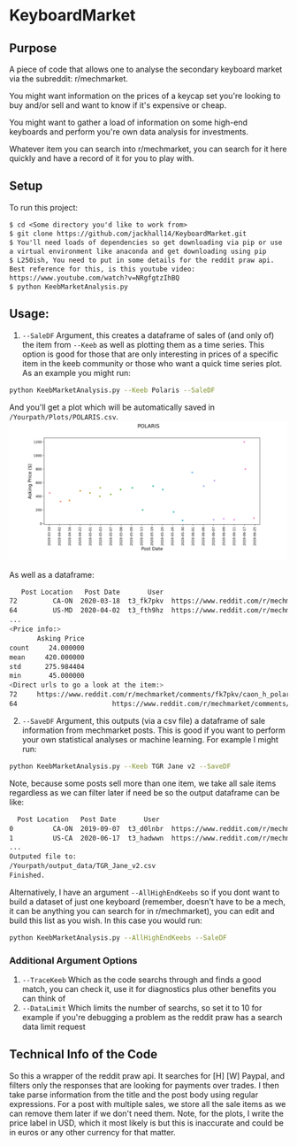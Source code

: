 # KeyboardMarket

## Purpose
A piece of code that allows one to analyse the secondary keyboard market via the subreddit: r/mechmarket.

You might want information on the prices of a keycap set you're looking to buy and/or sell and want to know if it's expensive or cheap.

You might want to gather a load of information on some high-end keyboards and perform you're own data analysis for investments.

Whatever item you can search into r/mechmarket, you can search for it here quickly and have a record of it for you to play with.
	
## Setup
To run this project:

```
$ cd <Some directory you'd like to work from>
$ git clone https://github.com/jackhall14/KeyboardMarket.git
$ You'll need loads of dependencies so get downloading via pip or use a virtual environment like anaconda and get downloading using pip
$ L250ish, You need to put in some details for the reddit praw api. Best reference for this, is this youtube video: https://www.youtube.com/watch?v=NRgfgtzIhBQ
$ python KeebMarketAnalysis.py
```

## Usage:
1. `--SaleDF` Argument, this creates a dataframe of sales of (and only of) the item from `--Keeb` as well as plotting them as a time series. This option is good for those that are only interesting in prices of a specific item in the keeb community or those who want a quick time series plot. As an example you might run:
```bash
python KeebMarketAnalysis.py --Keeb Polaris --SaleDF
```
And you'll get a plot which will be automatically saved in `/Yourpath/Plots/POLARIS.csv`.
![Image of Polaris](https://github.com/jackhall14/KeyboardMarket/blob/master/POLARIS.png)

As well as a dataframe:
```bash
   Post Location   Post Date       User                                                URL Sale Item  Asking Price   Sold
72         CA-ON  2020-03-18  t3_fk7pkv  https://www.reddit.com/r/mechmarket/comments/f...   POLARIS         450.0   True
64         US-MD  2020-04-02  t3_fth9hz  https://www.reddit.com/r/mechmarket/comments/f...   POLARIS         325.0   True
...
<Price info:>
       Asking Price
count     24.000000
mean     420.000000
std      275.984404
min       45.000000
<Direct urls to go a look at the item:>
72     https://www.reddit.com/r/mechmarket/comments/fk7pkv/caon_h_polaris_60_kit_and_tofu_60_case_w_paypal/
64                        https://www.reddit.com/r/mechmarket/comments/fth9hz/usmd_h_ai03_polaris_w_paypal/
```

2. `--SaveDF` Argument, this outputs (via a csv file) a dataframe of sale information from mechmarket posts. This is good if you want to perform your own statistical analyses or machine learning. For example I might run:
```bash
python KeebMarketAnalysis.py --Keeb TGR Jane v2 --SaveDF
```
Note, because some posts sell more than one item, we take all sale items regardless as we can filter later if need be so the output dataframe can be like:
```bash
  Post Location   Post Date       User                                                URL                 Sale Item  Asking Price   Sold
0          CA-ON  2019-09-07  t3_d0lnbr  https://www.reddit.com/r/mechmarket/comments/d...               TGR JANE V2        2400.0   True
1          US-CA  2020-06-17  t3_hadwwn  https://www.reddit.com/r/mechmarket/comments/h...              GMK NAUTILUS         350.0  False
...
Outputed file to:
/Yourpath/output_data/TGR_Jane_v2.csv
Finished.
```
Alternatively, I have an argument `--AllHighEndKeebs` so if you dont want to build a dataset of just one keyboard (remember, doesn't have to be a mech, it can be anything you can search for in r/mechmarket), you can edit and build this list as you wish. In this case  you would run:
```bash
python KeebMarketAnalysis.py --AllHighEndKeebs --SaleDF
```

### Additional Argument Options
1. `--TraceKeeb` Which as the code searchs through and finds a good match, you can check it, use it for diagnostics plus other benefits you can think of
2. `--DataLimit` Which limits the number of searchs, so set it to 10 for example if you're debugging a problem as the reddit praw has a search data limit request

## Technical Info of the Code

So this a wrapper of the reddit praw api. It searches for [H]<Some item> [W] Paypal, and filters only the responses that are looking for payments over trades. I then take parse information from the title and the post body using regular expressions. For a post with multiple sales, we store all the sale items as we can remove them later if we don't need them. Note, for the plots, I write the price label in USD, which it most likely is but this is inaccurate and could be in euros or any other currency for that matter.
